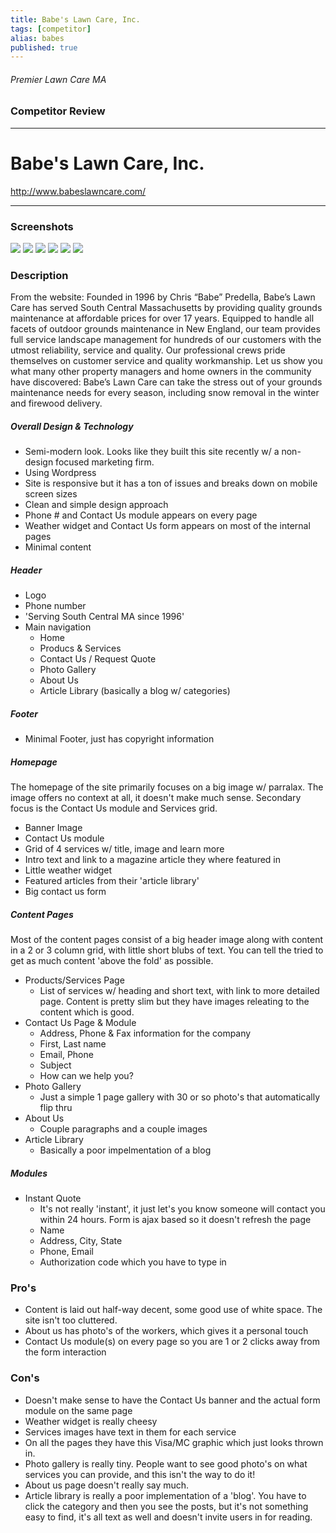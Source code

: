 ```yaml
---
title: Babe's Lawn Care, Inc.
tags: [competitor]
alias: babes
published: true
---
```


###### Premier Lawn Care MA

### Competitor Review

***

# Babe's Lawn Care, Inc.
http://www.babeslawncare.com/

***

### Screenshots
![](https://raw.github.com/studiochakra/premierlawncarema-dashboard/master/public/img/competitor-screenshots/babes-1.png)
![](https://raw.github.com/studiochakra/premierlawncarema-dashboard/master/public/img/competitor-screenshots/babes-2.png)
![](https://raw.github.com/studiochakra/premierlawncarema-dashboard/master/public/img/competitor-screenshots/babes-3.png)
![](https://raw.github.com/studiochakra/premierlawncarema-dashboard/master/public/img/competitor-screenshots/babes-4.png)
![](https://raw.github.com/studiochakra/premierlawncarema-dashboard/master/public/img/competitor-screenshots/babes-5.png)
![](https://raw.github.com/studiochakra/premierlawncarema-dashboard/master/public/img/competitor-screenshots/babes-6.png)


### Description
From the website: Founded in 1996 by Chris “Babe” Predella, Babe’s Lawn Care has served South Central Massachusetts by providing quality grounds maintenance at affordable prices for over 17 years. Equipped to handle all facets of outdoor grounds maintenance in New England, our team provides full service landscape management for hundreds of our customers with the utmost reliability, service and quality. Our professional crews pride themselves on customer service and quality workmanship. Let us show you what many other property managers and home owners in the community have discovered:  Babe’s Lawn Care can take the stress out of your grounds maintenance needs for every season, including snow removal in the winter and firewood delivery.

##### Overall Design & Technology
- Semi-modern look. Looks like they built this site recently w/ a non-design focused marketing firm.
- Using Wordpress
- Site is responsive but it has a ton of issues and breaks down on mobile screen sizes
- Clean and simple design approach
- Phone # and Contact Us module appears on every page
- Weather widget and Contact Us form appears on most of the internal pages
- Minimal content

##### Header
- Logo
- Phone number
- 'Serving South Central MA since 1996'
- Main navigation
	- Home
	- Producs & Services
	- Contact Us / Request Quote
	- Photo Gallery
	- About Us
	- Article Library (basically a blog w/ categories)

##### Footer 
- Minimal Footer, just has copyright information

##### Homepage
The homepage of the site primarily focuses on a big image w/ parralax. The image offers no context at all, it doesn't make much sense. Secondary focus is the Contact Us module and Services grid.

- Banner Image
- Contact Us module
- Grid of 4 services w/ title, image and learn more
- Intro text and link to a magazine article they where featured in
- Little weather widget
- Featured articles from their 'article library'
- Big contact us form

##### Content Pages
Most of the content pages consist of a big header image along with content in a 2 or 3 column grid, with little short blubs of text. You can tell the tried to get as much content 'above the fold' as possible.

- Products/Services Page
	- List of services w/ heading and short text, with link to more detailed page. Content is pretty slim but they have images releating to the content which is good.
- Contact Us Page & Module
	- Address, Phone & Fax information for the company
	- First, Last name
	- Email, Phone
	- Subject
	- How can we help you?
- Photo Gallery
	- Just a simple 1 page gallery with 30 or so photo's that automatically flip thru
- About Us
	- Couple paragraphs and a couple images
- Article Library
	- Basically a poor impelmentation of a blog

##### Modules
- Instant Quote
	- It's not really 'instant', it just let's you know someone will contact you within 24 hours. Form is ajax based so it doesn't refresh the page
	- Name
	- Address, City, State
	- Phone, Email
	- Authorization code which you have to type in

### Pro's
- Content is laid out half-way decent, some good use of white space. The site isn't too cluttered.
- About us has photo's of the workers, which gives it a personal touch
- Contact Us module(s) on every page so you are 1 or 2 clicks away from the form interaction

### Con's
-  Doesn't make sense to have the Contact Us banner and the actual form module on the same page
- Weather widget is really cheesy
- Services images have text in them for each service
- On all the pages they have this Visa/MC graphic which just looks thrown in.
- Photo gallery is really tiny. People want to see good photo's on what services you can provide, and this isn't the way to do it!
- About us page doesn't really say much. 
- Article library is really a poor implementation of a 'blog'. You have to click the category and then you see the posts, but it's not something easy to find, it's all text as well and doesn't invite users in for reading.